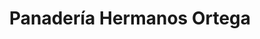 ---
title: "Panadería Hermanos Ortega"
url: /marchamalo/panaderia-hermanos-ortega/
shop: Bäckerei
---